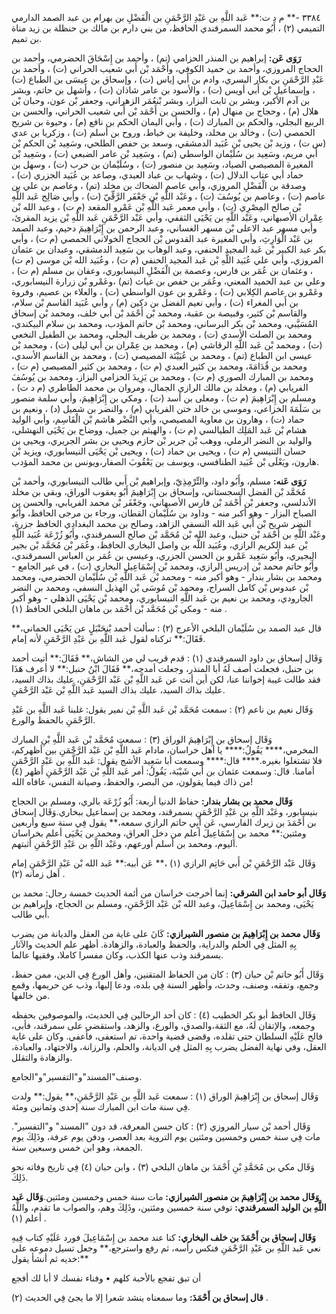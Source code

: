 ٣٣٨٤ -** م د ت:** عَبد اللَّهِ بن عَبْدِ الرَّحْمَنِ بن الْفَضْلِ بن بهرام بن عبد الصمد الدارمي التميمي (٢) ، أَبُو محمد السمرقندي الحافظ، من بني دارم بن مالك بن حنظلة بن زيد مناة بن تميم.

**رَوَى عَن:** إبراهيم بن المنذر الحزامي (تم) ، وأحمد بن إِسْحَاقَ الحضرمي، وأحمد بن الحجاج المروزي، وأحمد بن حميد الكوفي، وأَحْمَد بْن أَبي شعيب الحراني (ت) ، وأحمد بن عَبْدِ الرَّحْمَنِ بن بكار البسري، وادم بن أَبي إياس (ت) ، وإسحاق بن عِيسَى بن الطباع (ت) ، وإسماعيل بْن أَبي أويس (ت) ، والأسود بن عامر شاذان (ت) ، وأشهل بن حاتم، وبشر بن آدم الأكبر، وبشر بن ثابت البزار، وبشر بْنعُمَر الزهراني، وجعفر بْن عون، وحبان بْن هلال (م) ، وحجاج بن منهال (م) ، والحسن بن أَحْمَد بْن أَبي شعيب الحراني، والحسن بن الربيع البجلي، والحكم بن المبارك (ت) ، وأبي اليمان الحكم بن نافع (م) ، وحيوة بن شريح الحمصي (ت) ، وخالد بن مخلد، وخليفة بن خياط، وروح بن أسلم (ت) ، وزكريا بن عدي (س ت) ، وزيد بْن يحيى بْن عُبَيد الدمشقي، وسعد بن حفص الطلحي، وسَعِيد بْن الحكم بْن أَبي مريم، وسَعِيد بن سُلَيْمان الواسطي (تم) ، وسَعِيد بْن عامر الضبعي (ت) ، وسَعِيد بْن المغيرة المصيصي الصياد، وسَعِيد بن منصور (ت) ، وسُلَيْمان بن حرب (ت) ، وسهل بن حماد أبي عتاب الدلال (ت) ، وشهاب بن عباد العبدي، وصاعد بن عُبَيد الجزري (ت) ، وصدقة بن الْفَضْلِ المروزي، وأبي عاصم الضحاك بن مخلد (تم) ، وعاصم بن علي بن عاصم (ت) ، وعاصم بن يُوسُفَ (ت) ، وعَبْد اللَّهِ بْن جَعْفَر الرَّقِّيّ (ت) ، وأبي صَالِح عَبد اللَّهِ بْن صالح المِصْرِي (ت) ، وأبي معمر عَبد اللَّهِ بْن عَمْرو المقعد (م ت) ، وعبد الله بْن عِمْران الأصبهاني، وعَبْد اللَّهِ بن يَحْيَى الثقفي، وأبي عَبْد الرَّحْمَنِ عَبد اللَّهِ بْن يزيد المقرئ، وأبي مسهر عبد الاعلى بْن مسهر الغساني، وعبد الرحمن بن إِبْرَاهِيمَ دحيم، وعبد الصمد بن عَبْد الْوَارِثِ، وأبي المغيرة عبد القدوس بْن الحجاج الخولاني الحمصي (م ت) ، وأبي بكر عبد الكبير بْن عَبد المجيد الحنفي، وعبد الوهاب بن سَعِيد الدمشقي، وعبدان بن عثمان المروزي، وأبي علي عُبَيد اللَّهِ بْن عَبد المجيد الحنفي (م ت) ، وعُبَيد الله بْن موسى (م ت) ، وعثمان بن عُمَر بن فارس، وعصمة بن الْفَضْلِ النيسابوري، وعفان بن مسلم (م ت) ، وعلي بن عبد الحميد المعني، وعُمَر بن حفص بن غياث (تم) ،وعَمْرو بْن زرارة النيسابوري، وعَمْرو بن عاصم الكِلابي (ت) ، وعَمْرو بن عون الواسطي (ت) ، والعلاء بن عصيم، وفروة بن أَبي المغراء (ت) ، وأبي نعيم الفضل بن دكين (م) ، وأبي عُبَيد القاسم بْن سلام، والقاسم بْن كثير، وقبيصة بن عقبة، ومحمد بْن أَحْمَد بْن أَبي خلف، ومحمد بْن إسحاق المُسَيَّبي، ومحمد بْن بكر البرساني، ومحمد بْن حاتم المؤدب، ومحمد بن سلام البيكندي، ومحمد بن الصلت الأسدي (ت) ، ومحمد بن طريف البجلي، ومحمد بن الطفيل النخعي (ت) ، ومحمد بْن عَبد اللَّهِ الرقاشي (م) ، ومحمد بن عِمْران بن أَبي ليلى (ت) ، ومحمد بْن عيسى ابن الطباع (تم) ، ومحمد بن عُيَيْنَة المصيصي (ت) ، ومحمد بن القاسم الأسدي، ومحمد بن قُدَامَةَ، ومحمد بن كثير العبدي (م ت) ، ومحمد بن كثير المصيصي (م ت) ، ومحمد بن المبارك الصوري (م ت) ، ومحمد بن يَزِيدَ الحزامي البزاز، ومحمد بن يُوسُفَ الفريابي (م) ، ومخلد بن مالك الرازي الجمال، ومروان بن محمد الطاطري (م د ت) ، ومسلم بن إِبْرَاهِيمَ (م ت) ، ومعلى بن أسد (ت) ، ومكي بن إِبْرَاهِيمَ، وأبي سلمة منصور بن سَلَمَةَ الخزاعي، وموسى بن خالد ختن الفريابي (م) ، والنضر بن شميل (د) ، ونعيم بن حماد (ت) ، وهارون بن معاوية المصيصي، وأبي النَّضْر هاشم بْن الْقَاسِم، وأبي الوليد هشام بْن عَبد المَلِك الطيالسي (م ت) ، والهيثم بن جميل، ووضاح بن يَحْيَى النهشلي، والوليد بن النضر الرملي، ووهب بْن جرير بْن حازم ويحيى بن بشر الجريري، ويحيى بن حسان التنيسي (م ت) ، ويحيى بن حماد (ت) ، ويحيى بْن يَحْيَى النيسابوري، ويزيد بْن هارون، ويَعْلَى بْن عُبَيد الطنافسي، ويوسف بن يَعْقُوبَ الصفار،ويونس بن محمد المؤدب.

**رَوَى عَنه:** مسلم، وأَبُو داود، والتِّرْمِذِيّ، وإبراهيم بْن أَبي طالب النيسابوري، وأحمد بْن مُحَمَّد بْن الفضل السجستاني، وإسحاق بن إِبْرَاهِيمَ أَبُو يعقوب الوراق، وبقي بن مخلد الأندلسي، وجعفر بْن أَحْمَد بْن فارس الأصبهاني، وجَعْفَر بْن محمد الفريابي، والحسن بن الصباح البزار - وهو أكبر منه - وداود بن سُلَيْمان القطان، ورجاء بن مرجى الحافظ، وأَبُو النضر شريح بْن أَبي عَبد الله النسفي الزاهد، وصالح بن محمد البغدادي الحافظ جزرة، وعَبْد اللَّهِ بن أَحْمَد بْن حنبل، وعبد الله بْن مُحَمَّد بْن صالح السمرقندي، وأَبُو زُرْعَة عُبَيد اللَّهِ بْن عبد الكريم الرازي، وعُبَيد اللَّه بن واصل البخاري الحافظ، وعُمَر بْن مُحَمَّد بْن بجير البجيري، وأَبُو سَعِيد عَمْرو بن الحسن الجزري، وعيسى بن عُمَر بن العباس السمرقندي، وأَبُو حاتم محمد بْن إدريس الرازي، ومحمد بْن إِسْمَاعِيل البخاري (ت) ، في غير الجامع - ومحمد بن بشار بندار - وهو أكبر منه - ومحمد بْن عَبد اللَّهِ بْن سُلَيْمان الحضرمي، ومحمد بْن عبدوس بْن كامل السراج، ومحمد بْن مُوسَى بْن الهذيل النسفي، ومحمد بن النضر الجارودي، ومحمد بن نعيم بن عَبد اللَّهِ النيسابوري، ومحمد بْن يَحْيَى الذهلي - وهو أكبر منه - ومكي بْن مُحَمَّد بْن أَحْمَد بن ماهان البلخي الحافظ (١) .

قال عبد الصمد بن سُلَيْمان البلخي الأعرج (٢) : سألت أحمد بْنحَنْبَلٍ عن يَحْيَى الحماني،** فَقَالَ:** تركناه لقول عَبد اللَّهِ بن عَبْدِ الرَّحْمَنِ لأنه إمام.

وَقَال إسحاق بن داود السمرقندي (١) : قدم قريب لي من الشاش،** فَقَالَ:** أتيت أحمد بن حنبل، فجعلت أصف لَهُ أبا المنذر، وجعلت أمدحه،** فَقَالَ ابْنُ حنبل:** لا أعرف هَذَا فقد طالت غيبة إخواننا عنا، لكن أين أنت عن عَبد اللَّهِ بْن عَبْد الرَّحْمَنِ، عليك بذاك السيد، عليك بذاك السيد، عليك بذاك السيد عَبد اللَّهِ بْن عَبْد الرَّحْمَنِ.

وَقَال نعيم بن ناعم (٢) : سمعت مُحَمَّد بْن عَبد اللَّهِ بْن نمير يقول: غلبنا عَبد اللَّهِ بن عَبْدِ الرَّحْمَنِ بالحفظ والورع.

وَقَال إسحاق بن إِبْرَاهِيمَ الوراق (٣) : سمعت مُحَمَّد بْن عَبد اللَّهِ بْنِ المبارك المخرمي،**** يَقُولُ:**** يا أهل خراسان، مادام عَبد اللَّهِ بْن عَبْد الرَّحْمَنِ بين أظهركم، فلا تشتغلوا بغيره.**** قال:**** وسمعت أبا سَعِيد الأشج يقول: عَبد اللَّهِ بن عَبْدِ الرَّحْمَنِ أمامنا. قال: وسمعت عثمان بن أَبي شَيْبَة، يَقُولُ: أمر عَبد اللَّهِ بْن عَبْد الرَّحْمَنِ أظهر (٤) من ذاك فيما يقولون، من البصر، والحفظ، وصيانة النفس، عافاه الله!

**وَقَال محمد بن بشار بندار:** حفاظ الدنيا أربعة: أَبُو زُرْعَة بالري، ومسلم بن الحجاج بنيسابور، وعَبْد اللَّهِ بن عَبْدِ الرَّحْمَنِ بسمرقند، ومحمد بن إسماعيل ببخاري.وَقَال إسحاق بن أَحْمَدَ بن زيرك الفارسي، عَن أَبِي حاتم الرازي سمعه،** يقول فِي سنة سبع وأربعين ومئتين:** محمد بن إِسْمَاعِيلَ أعلم من دخل العراق، ومحمد بن يَحْيَى أعلم بخراسان اليوم، ومحمد بن أسلم أورعهم، وعَبْد اللَّهِ بن عَبْدِ الرَّحْمَنِ أثبتهم.

وَقَال عَبْد الرَّحْمَنِ بْن أَبي حَاتِم الرازي (١) ،** عَن أبيه:** عَبد الله بْن عَبْدِ الرَّحْمَنِ إمام أهل زمانه (٢) .

**وَقَال أبو حامد ابن الشرقي:** إنما أخرجت خراسان من أئمة الحديث خمسة رجال: محمد بن يَحْيَى، ومحمد بن إِسْمَاعِيلَ، وعبد الله بْن عَبْد الرَّحْمَنِ، ومسلم بن الحجاج، وإبراهيم بن أَبي طالب.

**وَقَال محمد بن إِبْرَاهِيمَ بن منصور الشيرازي:** كَانَ على غاية من العقل والديانة من يضرب بِهِ المثل فِي الحلم والدراية، والحفظ والعبادة، والزهادة. أظهر علم الحديث والآثار بسمرقند وذب عنها الكذب، وكان مفسرا كاملا، وفقيها عالما.

وَقَال أَبُو حاتم بْن حبان (٣) : كان من الحفاظ المتقنين، وأهل الورع فِي الدين، ممن حفظ، وجمع، وتفقه، وصنف، وحدث، وأظهر السنة فِي بلده، ودعا إليها، وذب عن حريمها، وقمع من خالفها.

وَقَال الحافظ أبو بكر الخطيب (٤) : كان أحد الرحالين فِي الحديث، والموصوفين بحفظه وجمعه، والإتقان لَهُ، مع الثقة،والصدق، والورع، والزهد، واستقضي على سمرقند، فأبى، فالح عَلَيْهِ السلطان حتى تقلده، وقضى قضية واحدة، تم استعفى، فأعفي. وكان على غاية العقل، وفي نهاية الفضل يضرب بِهِ المثل فِي الديانة، والحلم، والرزانة، والاجتهاد، والعبادة، والزهادة والتقلل.

وصنف"المسند"و"التفسير"و"الجامع.

وَقَال إسحاق بن إِبْرَاهِيمَ الوراق (١) : سمعت عَبد اللَّهِ بن عَبْدِ الرَّحْمَنِ،** يقول:** ولدت فِي سنة مات ابن المبارك سنة إحدى وثمانين ومئة.

وَقَال أحمد بْن سيار المروزي (٢) : كان حسن المعرفة، قد دون "المسند" و"التفسير". مات فِي سنة خمس وخمسين ومئتين يوم التروية بعد العصر، ودفن يوم عرفة، وذَلِكَ يوم الجمعة، وهو ابن خمس وسبعين سنة.

وَقَال مكي بن مُحَمَّدِ بْنِ أَحْمَدَ بن ماهان البلخي (٣) ، وابن حبان (٤) فِي تاريخ وفاته نحو ذَلِكَ.

**وَقَال محمد بن إِبْرَاهِيمَ بن منصور الشيرازي:** مات سنة خمس وخمسين ومئتين.**وَقَال عَبد اللَّهِ بن الوليد السمرقندي:** توفي سنة خمسين ومئتين، وذَلِكَ وهم، والصواب ما تقدم، واللَّهُ أعلم (١) .

**وَقَال إسحاق بن أَحْمَدَ بن خلف البخاري:** كنا عند محمد بن إِسْمَاعِيلَ فورد عَلَيْهِ كتاب فِيهِ نعي عَبد اللَّهِ بن عَبْدِ الرَّحْمَنِ فنكس رأسه، ثم رفع واسترجع،** وجعل تسيل دموعه على خديه ثم أنشأ يقول:**

أن تبق تفجع بالأحبة كلهم • وفناء نفسك لا أبا لك أفجع

**قال إسحاق بن أَحْمَدَ:** وما سمعناه ينشد شعرا إلا ما يجئ فِي الحديث (٢) .